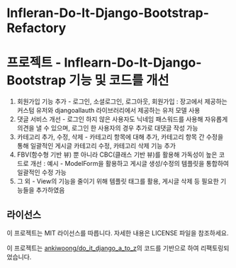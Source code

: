# Infleran-Do-It-Django-Bootstrap-Refactory

# 프로젝트 - Inflearn-Do-It-Django-Bootstrap 기능 및 코드를 개선

1. 회원가입 기능 추가 - 로그인, 소셜로그인, 로그아웃, 회원가입 : 장고에서 제공하는 커스텀 유저와 djangoallauth 라이브러리에서 제공하는 유저 모델 사용
2. 댓글 서비스 개선 - 로그인 하지 않은 사용자도 닉네임 패스워드를 사용해 자유롭게 의견을 낼 수 있으며, 로그인 한 사용자의 경우 추가로 대댓글 작성 가능
3. 카테고리 추가, 수정, 삭제 - 카테고리 항목에 대해 추가, 카테고리 항목 간 수정을 통해 일괄적인 게시글 카테고리 수정, 카테고리 삭제 기능 추가
4. FBV(함수형 기반 뷰) 뿐 아니라 CBC(클래스 기반 뷰)를 활용해 가독성이 높은 코드로 개선 : 예시 - ModelForm을 활용하고 게시글 생성/수정의 템플릿을 통합하여 일괄적인 수정 가능
5. 그 외 - View의 기능을 줄이기 위해 템플릿 태그를 활용, 게시글 삭제 등 필요한 기능들을 추가하였음


## 라이선스

이 프로젝트는 MIT 라이선스를 따릅니다. 자세한 내용은 LICENSE 파일을 참조하세요.

이 프로젝트는 [ankiwoong/do_it_django_a_to_z](https://github.com/ankiwoong/do_it_django_a_to_z)의 코드를 기반으로 하여 리팩토링되었습니다.
